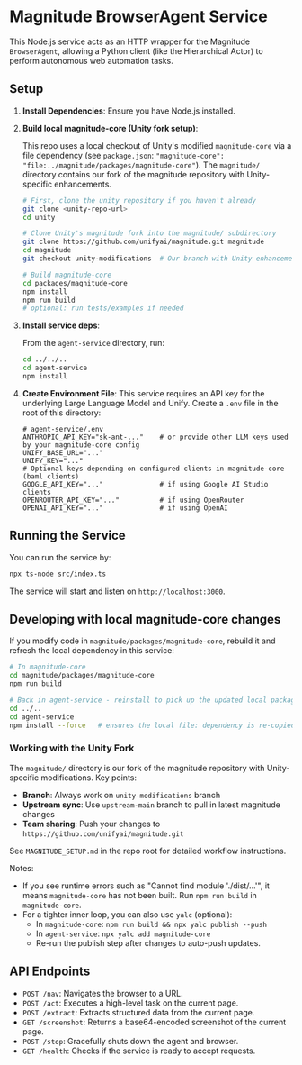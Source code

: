 # Magnitude BrowserAgent Service

This Node.js service acts as an HTTP wrapper for the Magnitude `BrowserAgent`, allowing a Python client (like the Hierarchical Actor) to perform autonomous web automation tasks.

## Setup

1.  **Install Dependencies**: Ensure you have Node.js installed.

2.  **Build local magnitude-core (Unity fork setup)**:

    This repo uses a local checkout of Unity's modified `magnitude-core` via a file dependency (see `package.json`: `"magnitude-core": "file:../magnitude/packages/magnitude-core"`). The `magnitude/` directory contains our fork of the magnitude repository with Unity-specific enhancements.

    ```bash
    # First, clone the unity repository if you haven't already
    git clone <unity-repo-url>
    cd unity
    
    # Clone Unity's magnitude fork into the magnitude/ subdirectory
    git clone https://github.com/unifyai/magnitude.git magnitude
    cd magnitude
    git checkout unity-modifications  # Our branch with Unity enhancements
    
    # Build magnitude-core
    cd packages/magnitude-core
    npm install
    npm run build
    # optional: run tests/examples if needed
    ```

3.  **Install service deps**:

    From the `agent-service` directory, run:
    ```bash
    cd ../../..
    cd agent-service
    npm install
    ```

4.  **Create Environment File**: This service requires an API key for the underlying Large Language Model and Unify.
    Create a `.env` file in the root of this directory:
    ```
    # agent-service/.env
    ANTHROPIC_API_KEY="sk-ant-..."    # or provide other LLM keys used by your magnitude-core config
    UNIFY_BASE_URL="..."
    UNIFY_KEY="..."
    # Optional keys depending on configured clients in magnitude-core (baml clients)
    GOOGLE_API_KEY="..."              # if using Google AI Studio clients
    OPENROUTER_API_KEY="..."          # if using OpenRouter
    OPENAI_API_KEY="..."              # if using OpenAI
    ```

## Running the Service

You can run the service by:

```bash
npx ts-node src/index.ts
```

The service will start and listen on `http://localhost:3000`.

## Developing with local magnitude-core changes

If you modify code in `magnitude/packages/magnitude-core`, rebuild it and refresh the local dependency in this service:

```bash
# In magnitude-core
cd magnitude/packages/magnitude-core
npm run build

# Back in agent-service - reinstall to pick up the updated local package
cd ../..
cd agent-service
npm install --force   # ensures the local file: dependency is re-copied
```

### Working with the Unity Fork

The `magnitude/` directory is our fork of the magnitude repository with Unity-specific modifications. Key points:

- **Branch**: Always work on `unity-modifications` branch
- **Upstream sync**: Use `upstream-main` branch to pull in latest magnitude changes
- **Team sharing**: Push your changes to `https://github.com/unifyai/magnitude.git`

See `MAGNITUDE_SETUP.md` in the repo root for detailed workflow instructions.

Notes:
- If you see runtime errors such as "Cannot find module './dist/...'", it means `magnitude-core` has not been built. Run `npm run build` in `magnitude-core`.
- For a tighter inner loop, you can also use `yalc` (optional):
  - In `magnitude-core`: `npm run build && npx yalc publish --push`
  - In `agent-service`: `npx yalc add magnitude-core`
  - Re-run the publish step after changes to auto-push updates.

## API Endpoints

-   `POST /nav`: Navigates the browser to a URL.
-   `POST /act`: Executes a high-level task on the current page.
-   `POST /extract`: Extracts structured data from the current page.
-   `GET /screenshot`: Returns a base64-encoded screenshot of the current page.
-   `POST /stop`: Gracefully shuts down the agent and browser.
-   `GET /health`: Checks if the service is ready to accept requests.
